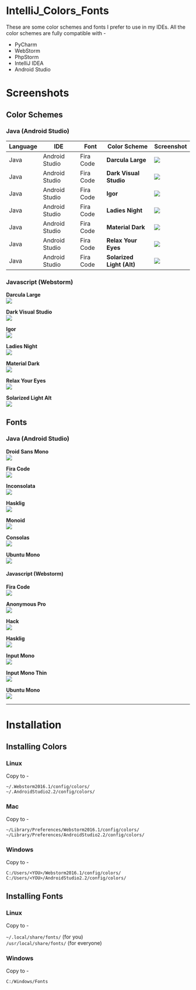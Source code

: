 # IntelliJ_Colors_Fonts

These are some color schemes and fonts I prefer to use in my IDEs. All the color schemes are fully compatible with -
* PyCharm  
* WebStorm  
* PhpStorm  
* IntelliJ IDEA  
* Android Studio  

# Screenshots




## Color Schemes

### Java (Android Studio)

|Language | IDE | Font | Color Scheme | Screenshot |
|---------|-----|------|--------------|------------|
|Java|Android Studio|Fira Code|**Darcula Large**| ![](Screenshots/JavaColors/DarculaLarge.png)|
|Java|Android Studio|Fira Code|**Dark Visual Studio**| ![](Screenshots/JavaColors/DarkVisualStudio.png)|
|Java|Android Studio|Fira Code|**Igor**| ![](Screenshots/JavaColors/Igor.png)|
|Java|Android Studio|Fira Code|**Ladies Night**| ![](Screenshots/JavaColors/LadiesNight.png)|
|Java|Android Studio|Fira Code|**Material Dark**| ![](Screenshots/JavaColors/MaterialDark.png)|
|Java|Android Studio|Fira Code|**Relax Your Eyes**| ![](Screenshots/JavaColors/RelaxYourEyes.png)|
|Java|Android Studio|Fira Code|**Solarized Light (Alt)**| ![](Screenshots/JavaColors/SolarizedLightAlt.png)|


### Javascript (Webstorm)  

**Darcula Large**  
![](Screenshots/JSColors/DarculaLarge.png)

**Dark Visual Studio**  
![](Screenshots/JSColors/VisualStudioDark.png)

**Igor**  
![](Screenshots/JSColors/Igor.png)

**Ladies Night**  
![](Screenshots/JSColors/LadiesNight.png)

**Material Dark**  
![](Screenshots/JSColors/MaterialDark.png)

**Relax Your Eyes**  
![](Screenshots/JSColors/RelaxYourEyes.png)

**Solarized Light Alt**  
![](Screenshots/JSColors/SolarizedLightAlt.png)

## Fonts

### Java (Android Studio)

**Droid Sans Mono**  
![](Screenshots/JavaFonts/DroidSansMono.png)

**Fira Code**  
![](Screenshots/JavaFonts/FiraCode.png)

**Inconsolata**  
![](Screenshots/JavaFonts/Inconsolata.png)

**Hasklig**  
![](Screenshots/JavaFonts/HaskLig.png)

**Monoid**  
![](Screenshots/JavaFonts/Monoid.png)

**Consolas**  
![](Screenshots/JavaFonts/Consolas.png)

**Ubuntu Mono**  
![](Screenshots/JavaFonts/UbuntuMono.png)

#### Javascript (Webstorm)

**Fira Code**  
![](Screenshots/JSFonts/FiraCode.png)

**Anonymous Pro**  
![](Screenshots/JSFonts/AnonymousPro.png)

**Hack**  
![](Screenshots/JSFonts/Hack.png)

**Hasklig**  
![](Screenshots/JSFonts/Hasklig.png)

**Input Mono**  
![](Screenshots/JSFonts/InputMono.png)

**Input Mono Thin**  
![](Screenshots/JSFonts/InputMonoThin.png)

**Ubuntu Mono**  
![](Screenshots/JSFonts/UbuntuMono.png)

---

# Installation
## Installing Colors

### Linux
Copy to -

`~/.Webstorm2016.1/config/colors/`  
`~/.AndroidStudio2.2/config/colors/`  


### Mac
Copy to -

`~/Library/Preferences/Webstorm2016.1/config/colors/`  
`~/Library/Preferences/AndroidStudio2.2/config/colors/`  

### Windows
Copy to -

`C:/Users/<YOU>/Webstorm2016.1/config/colors/`  
`C:/Users/<YOU>/AndroidStudio2.2/config/colors/`  

## Installing Fonts

### Linux
Copy to -

`~/.local/share/fonts/`  (for you)  
`/usr/local/share/fonts/`  (for everyone)   

### Windows
Copy to -

`C:/Windows/Fonts`  
